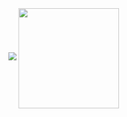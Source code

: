 <!--
**ConcaXu/ConcaXu** is a ✨ _special_ ✨ repository because its `README.md` (this file) appears on your GitHub profile.

Here are some ideas to get you started:

- 🔭 I’m currently working on ...
- 🌱 I’m currently learning ...
- 👯 I’m looking to collaborate on ...
- 🤔 I’m looking for help with ...
- 💬 Ask me about ...
- 📫 How to reach me: ...
- 😄 Pronouns: ...
- ⚡ Fun fact: ...

-->

<picture>
  <source
    srcset="https://github-readme-stats.vercel.app/api?username=ConcaXu&show_icons=true&theme=dark"
    media="(prefers-color-scheme: dark)"
  />
  <source
    srcset="https://github-readme-stats.vercel.app/api?username=ConcaXu&show_icons=true"
    media="(prefers-color-scheme: light), (prefers-color-scheme: no-preference)"
  />
  <img src="https://github-readme-stats.vercel.app/api?username=ConcaXu&show_icons=true" />
  
  <a href="https://github.com/ConcaXu/dy-live-bullet-collect">
    <img height=200 align="center" src="https://github-readme-stats.vercel.app/api/top-langs?username=ConcaXu&layout=compact&langs_count=8&card_width=320" />
  </a>
</picture>


